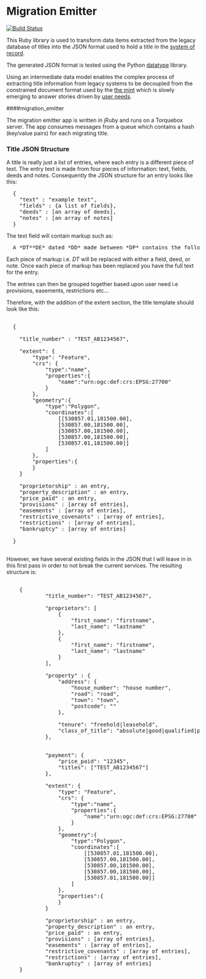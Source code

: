 # Migration Emitter

[![Build Status](https://travis-ci.org/LandRegistry/migration-emitter.svg)](https://travis-ci.org/LandRegistry/migration-emitter)

This Ruby library is used to transform data items extracted from the legacy database of titles into the JSON format used to hold a title in the [system of record](https://github.com/LandRegistry/system-of-record).

The generated JSON format is tested using the Python [datatype](https://github.com/LandRegistry/datatypes) library.

Using an intermediate data model enables the complex process of extracting title information from legacy systems to be decoupled from the constrained document format used by the [the mint](https://github.com/LandRegistry/mint) which is slowly emerging to answer stories driven by [user needs](https://www.gov.uk/design-principles#first).

####migration_emitter

The migration emitter app is written in jRuby and runs on a Torquebox server. The app consumes messages from a queue which contains a hash (key/value pairs) for each
migrating title.

### Title JSON Structure

A title is really just a list of entries, where each entry is a different piece of text. The entry text is made from four pieces of information: text, fields, deeds and notes. Consequently the JSON structure for an entry looks like this:

<pre>
  {
    "text" : "example text",
    "fields" : {a list of fields},
    "deeds" : [an array of deeds],
    "notes" : [an array of notes]
  }  
</pre>

The text field will contain markup such as:

<pre>
  A *DT**DE* dated *DD* made between *DP* contains the following provision:-*VT*
</pre>

Each piece of markup i.e. *DT* will be replaced with either a field, deed, or note. Once each piece of markup has been replaced you have the full text for the entry.

The entries can then be grouped together based upon user need i.e provisions, easements, restrictions etc...

Therefore, with the addition of the extent section, the title template should look like this:

<pre>

  {

    "title_number" : "TEST_AB1234567",

    "extent": {
        "type": "Feature",
        "crs": {  
            "type":"name",
            "properties":{  
                "name":"urn:ogc:def:crs:EPSG:27700"
            }
        },
        "geometry":{  
            "type":"Polygon",
            "coordinates":[  
                [[530857.01,181500.00],
                [530857.00,181500.00],
                [530857.00,181500.00],
                [530857.00,181500.00],
                [530857.01,181500.00]]
            ]
        },
        "properties":{
        }
    }

    "proprietorship" : an entry,
    "property_description" : an entry,
    "price_paid" : an entry,
    "provisions" : [array of entries],
    "easements" : [array of entries],
    "restrictive_covenants" : [array of entries],
    "restrictions" : [array of entries],
    "bankruptcy" : [array of entries]

  }

</pre>

However, we have several existing fields in the JSON that I will leave in in this first pass in order to not break the current services. The resulting structure is:

<pre>

    {
            "title_number": "TEST_AB1234567",

            "proprietors": [
                {
                    "first_name": "firstname",
                    "last_name": "lastname"
                },
                {
                    "first_name": "firstname",
                    "last_name": "lastname"
                }
            ],

            "property" : {
                "address": {
                    "house_number": "house number",
                    "road": "road",
                    "town": "town",
                    "postcode": ""
                },

                "tenure": "freehold|leasehold",
                "class_of_title": "absolute|good|qualified|possesory"
            },


            "payment": {
                "price_paid": "12345",
                "titles": ["TEST_AB1234567"]
            },

            "extent": {
                "type": "Feature",
                "crs": {  
                    "type":"name",
                    "properties":{  
                        "name":"urn:ogc:def:crs:EPSG:27700"
                    }
                },
                "geometry":{  
                    "type":"Polygon",
                    "coordinates":[  
                        [[530857.01,181500.00],
                        [530857.00,181500.00],
                        [530857.00,181500.00],
                        [530857.00,181500.00],
                        [530857.01,181500.00]]
                    ]
                },
                "properties":{
                }
            }

            "proprietorship" : an entry,
            "property_description" : an entry,
            "price_paid" : an entry,
            "provisions" : [array of entries],
            "easements" : [array of entries],
            "restrictive_covenants" : [array of entries],
            "restrictions" : [array of entries],
            "bankruptcy" : [array of entries]
    }

</pre>
